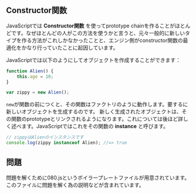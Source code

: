 Constructor関数
---------------------
JavaScriptでは __Constructor関数__ を使ってprototype chainを作ることがほとんどです。なぜほとんどの人がこの方法を使うかと言うと、元々一般的に新しいタイプを作る方法がこれしかなかったことと、エンジン側がconstructor関数の最適化をかなり行っていたことに起因しています。

JavaScriptでは以下のようにしてオブジェクトを作成することができます：

```js
function Alien() {
	this.age = 10;
}

var zippy = new Alien();
```

`new`が関数の前につくと、その関数はファクトリのように動作します。要するに新しいオブジェクトを生成するのです。
新しく生成されたオブジェクトは、その関数のprototypeとリンクされるようになります。これについては後ほど詳しく述べます。JavaScriptではこれをその関数の __instance__ と呼びます。

```js
// zippyはAlienのインスタンスです
console.log(zippy instanceof Alien); //=> true
```

問題
----------

問題を解くために080.jsというボイラープレートファイルが用意されています。このファイルに問題を解く為の説明などが含まれています。
